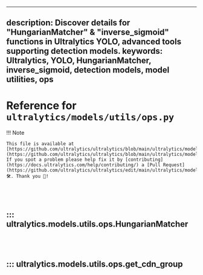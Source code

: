 ______________________________________________________________________

## description: Discover details for "HungarianMatcher" & "inverse_sigmoid" functions in Ultralytics YOLO, advanced tools supporting detection models. keywords: Ultralytics, YOLO, HungarianMatcher, inverse_sigmoid, detection models, model utilities, ops

# Reference for `ultralytics/models/utils/ops.py`

!!! Note

```
This file is available at [https://github.com/ultralytics/ultralytics/blob/main/ultralytics/models/utils/ops.py](https://github.com/ultralytics/ultralytics/blob/main/ultralytics/models/utils/ops.py). If you spot a problem please help fix it by [contributing](https://docs.ultralytics.com/help/contributing/) a [Pull Request](https://github.com/ultralytics/ultralytics/edit/main/ultralytics/models/utils/ops.py) 🛠️. Thank you 🙏!
```

<br><br>

## ::: ultralytics.models.utils.ops.HungarianMatcher

<br><br>

## ::: ultralytics.models.utils.ops.get_cdn_group

<br><br>
